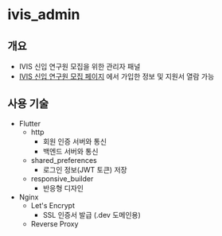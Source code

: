 # ivis_admin

## 개요
- IVIS 신입 연구원 모집을 위한 관리자 패널
- [IVIS 신입 연구원 모집 페이지](https://ivis.dev) 에서 가입한 정보 및 지원서 열람 가능

## 사용 기술
- Flutter
    - http
        - 회원 인증 서버와 통신
        - 백엔드 서버와 통신
    - shared_preferences
        - 로그인 정보(JWT 토큰) 저장
    - responsive_builder
        - 반응형 디자인
- Nginx
    - Let's Encrypt
        - SSL 인증서 발급 (.dev 도메인용)
    - Reverse Proxy